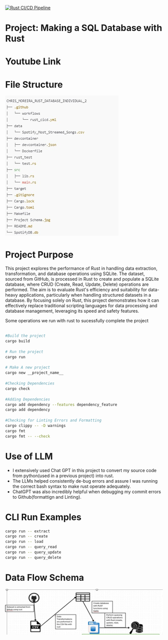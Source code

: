 [![Rust CI/CD Pipeline](https://github.com/nogibjj/chris_moreira_rust_database_individual_2/actions/workflows/rust_cicd.yml/badge.svg)](https://github.com/nogibjj/chris_moreira_rust_database_individual_2/actions/workflows/rust_cicd.yml)

# Project: Making a SQL Database with Rust

# Youtube Link

# File Structure
![alt text](Project_files.jpg)

# Project Purpose
This project explores the performance of Rust in handling data extraction, transformation, and database operations using SQLite. The dataset, sourced from GitHub, is processed in Rust to create and populate a SQLite database, where CRUD (Create, Read, Update, Delete) operations are performed. The aim is to evaluate Rust's efficiency and suitability for data-heavy applications, particularly when handling structured datasets in a database. By focusing solely on Rust, this project demonstrates how it can effectively replace traditional scripting languages for data processing and database management, leveraging its speed and safety features.

Some operations we run with rust to sucessfully complete the project
```bash

#Build the project
cargo build

# Run the project
cargo run

# Make A new project
cargo new __project_name__

#Checking Dependencies
cargo check

#Adding Dependencies
cargo add dependency --features dependency_feature
cargo add dependency

#Checking for Linting Errors and Formatting
cargo clippy -- -D warnings
cargo fmt
cargo fmt -- --check

```
# Use of LLM
- I extensively used Chat GPT in this project to convert my source code from python(used in a previous project) into rust. 
- The LLMs helped consistently de-bug errors and assure I was running the correct bash syntax to make rust operate adequately. 
- ChatGPT was also incredibly helpful when debugging my commit errors to Github(formattign and Linting). 

# CLI Run Examples
```bash
cargo run -- extract
cargo run -- create
cargo run -- load
cargo run -- query_read
cargo run -- query_update
cargo run -- query_delete
```

# Data Flow Schema
![alt text](<Project Schema.jpg>)
